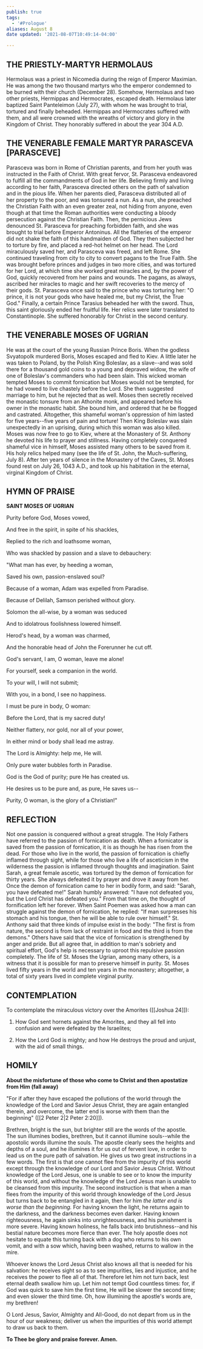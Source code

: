 ```yaml
---
publish: true
tags:
  - '#Prologue'
aliases: August 8
date updated: '2021-08-07T10:49:14-04:00'

---
```


## THE PRIESTLY-MARTYR HERMOLAUS

Hermolaus was a priest in Nicomedia during the reign of Emperor Maximian. He was among the two thousand martyrs who the emperor condemned to be burned with their church (December 28). Somehow, Hermolaus and two other priests, Hermippas and Hermocrates, escaped death. Hermolaus later baptized Saint Panteleimon (July 27), with whom he was brought to trial, tortured and finally beheaded. Hermippas and Hermocrates suffered with them, and all were crowned with the wreaths of victory and glory in the Kingdom of Christ. They honorably suffered in about the year 304 A.D.

## THE VENERABLE FEMALE MARTYR PARASCEVA [PARASCEVE]

Parasceva was born in Rome of Christian parents, and from her youth was instructed in the Faith of Christ. With great fervor, St. Parasceva endeavored to fulfill all the commandments of God in her life. Believing firmly and living according to her faith, Parasceva directed others on the path of salvation and in the pious life. When her parents died, Parasceva distributed all of her property to the poor, and was tonsured a nun. As a nun, she preached the Christian Faith with an even greater zeal, not hiding from anyone, even though at that time the Roman authorities were conducting a bloody persecution against the Christian Faith. Then, the pernicious Jews denounced St. Parasceva for preaching forbidden faith, and she was brought to trial before Emperor Antoninus. All the flatteries of the emperor did not shake the faith of this handmaiden of God. They then subjected her to torture by fire, and placed a red-hot helmet on her head. The Lord miraculously saved her, and Parasceva was freed, and left Rome. She continued traveling from city to city to convert pagans to the True Faith. She was brought before princes and judges in two more cities, and was tortured for her Lord, at which time she worked great miracles and, by the power of God, quickly recovered from her pains and wounds. The pagans, as always, ascribed her miracles to magic and her swift recoveries to the mercy of their gods. St. Parasceva once said to the prince who was torturing her: "O prince, it is not your gods who have healed me, but my Christ, the True God." Finally, a certain Prince Tarasius beheaded her with the sword. Thus, this saint gloriously ended her fruitful life. Her relics were later translated to Constantinople. She suffered honorably for Christ in the second century.

## THE VENERABLE MOSES OF UGRIAN

He was at the court of the young Russian Prince Boris. When the godless Svyatopolk murdered Boris, Moses escaped and fled to Kiev. A little later he was taken to Poland, by the Polish King Boleslav, as a slave--and was sold there for a thousand gold coins to a young and depraved widow, the wife of one of Boleslav's commanders who had been slain. This wicked woman tempted Moses to commit fornication but Moses would not be tempted, for he had vowed to live chastely before the Lord. She then suggested marriage to him, but he rejected that as well. Moses then secretly received the monastic tonsure from an Athonite monk, and appeared before his owner in the monastic habit. She bound him, and ordered that he be flogged and castrated. Altogether, this shameful woman's oppression of him lasted for five years--five years of pain and torture! Then King Boleslav was slain unexpectedly in an uprising, during which this woman was also killed. Moses was now free to go to Kiev, where at the Monastery of St. Anthony he devoted his life to prayer and stillness. Having completely conquered shameful vice in himself, Moses assisted many others to be saved from it. His holy relics helped many (see the life of St. John, the Much-suffering, July 8). After ten years of silence in the Monastery of the Caves, St. Moses found rest on July 26, 1043 A.D., and took up his habitation in the eternal, virginal Kingdom of Christ.

## HYMN OF PRAISE

**SAINT MOSES OF UGRIAN**

Purity before God, Moses vowed,

And free in the spirit, in spite of his shackles,

Replied to the rich and loathsome woman,

Who was shackled by passion and a slave to debauchery:

"What man has ever, by heeding a woman,

Saved his own, passion-enslaved soul?

Because of a woman, Adam was expelled from Paradise.

Because of Delilah, Samson perished without glory.

Solomon the all-wise, by a woman was seduced

And to idolatrous foolishness lowered himself.

Herod's head, by a woman was charmed,

And the honorable head of John the Forerunner he cut off.

God's servant, I am, O woman, leave me alone!

For yourself, seek a companion in the world.

To your will, I will not submit;

With you, in a bond, I see no happiness.

I must be pure in body, O woman:

Before the Lord, that is my sacred duty!

Neither flattery, nor gold, nor all of your power,

In either mind or body shall lead me astray.

The Lord is Almighty: help me, He will.

Only pure water bubbles forth in Paradise.

God is the God of purity; pure He has created us.

He desires us to be pure and, as pure, He saves us--

Purity, O woman, is the glory of a Christian!"

## REFLECTION

Not one passion is conquered without a great struggle. The Holy Fathers have referred to the passion of fornication as death. When a fornicator is saved from the passion of fornication, it is as though he has risen from the dead. For those who live in the world, the passion of fornication is chiefly inflamed through sight, while for those who live a life of asceticism in the wilderness the passion is inflamed through thoughts and imagination. Saint Sarah, a great female ascetic, was tortured by the demon of fornication for thirty years. She always defeated it by prayer and drove it away from her. Once the demon of fornication came to her in bodily form, and said: "Sarah, you have defeated me!" Sarah humbly answered: "I have not defeated you, but the Lord Christ has defeated you." From that time on, the thought of fornification left her forever. When Saint Poemen was asked how a man can struggle against the demon of fornication, he replied: "If man surpresses his stomach and his tongue, then he will be able to rule over himself." St. Anthony said that three kinds of impulse exist in the body: "The first is from nature, the second is from lack of restraint in food and the third is from the demons." Others have said that the vice of fornication is strengthened by anger and pride. But all agree that, in addition to man's sobriety and spiritual effort, God's help is necessary to uproot this repulsive passion completely. The life of St. Moses the Ugrian, among many others, is a witness that it is possible for man to preserve himself in purity. St. Moses lived fifty years in the world and ten years in the monastery; altogether, a total of sixty years lived in complete virginal purity.

## CONTEMPLATION

To contemplate the miraculous victory over the Amorites ([[Joshua 24]]):

1. How God sent hornets against the Amorites, and they all fell into confusion and were defeated by the Israelites;

2. How the Lord God is mighty; and how He destroys the proud and unjust, with the aid of small things.

## HOMILY

**About the misfortune of those who come to Christ and then apostatize from Him (fall away)**

"For if after they have escaped the pollutions of the world through the knowledge of the Lord and Savior Jesus Christ, they are again entangled therein, and overcome, the latter end is worse with them than the beginning" ([[2 Peter 2|2 Peter 2:20]]).

Brethren, bright is the sun, but brighter still are the words of the apostle. The sun illumines bodies, brethren, but it cannot illumine souls--while the apostolic words illumine the souls. The apostle clearly sees the heights and depths of a soul, and he illumines it for us out of fervent love, in order to lead us on the pure path of salvation. He gives us two great instructions in a few words. The first is that one cannot flee from the impurity of this world except through the knowledge of our Lord and Savior Jesus Christ. Without knowledge of the Lord Jesus, one is unable to see or to know the impurity of this world, and without the knowledge of the Lord Jesus man is unable to be cleansed from this impurity. The second instruction is that when a man flees from the impurity of this world through knowledge of the Lord Jesus but turns back to be entangled in it again, then for him _the latter end is worse than the beginning._ For having known the light, he returns again to the darkness, and the darkness becomes even darker. Having known righteousness, he again sinks into unrighteousness, and his punishment is more severe. Having known holiness, he falls back into brutishness--and his bestial nature becomes more fierce than ever. The holy apostle does not hesitate to equate this turning back with a dog who returns to his own vomit, and with a sow which, having been washed, returns to wallow in the mire.

Whoever knows the Lord Jesus Christ also knows all that is needed for his salvation: he receives sight so as to see impurities, lies and injustice, and he receives the power to flee all of that. Therefore let him not turn back, lest eternal death swallow him up. Let him not tempt God countless times: for, if God was quick to save him the first time, He will be slower the second time; and even slower the third time. Oh, how illumining the apostle's words are, my brethren!

O Lord Jesus, Savior, Almighty and All-Good, do not depart from us in the hour of our weakness; deliver us when the impurities of this world attempt to draw us back to them.

**To Thee be glory and praise forever. Amen.**

